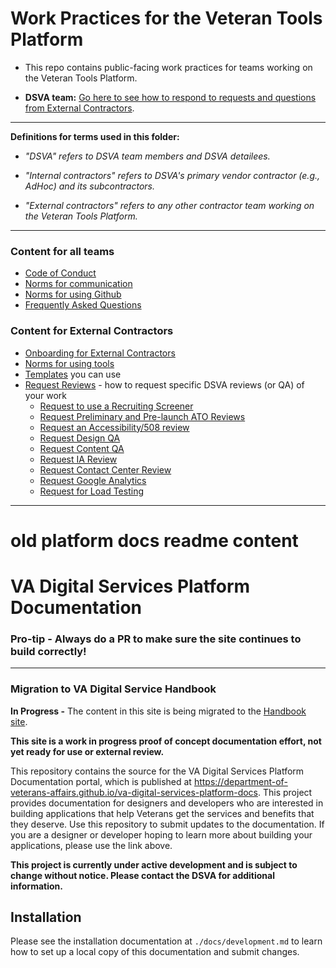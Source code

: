 # Work Practices for the Veteran Tools Platform

* This repo contains public-facing work practices for teams working on the Veteran Tools Platform.

* **DSVA team:** [Go here to see how to respond to requests and questions from External Contractors](https://github.com/department-of-veterans-affairs/vets.gov-team/tree/master/Work%20Practices/Manage-External-Teams).

<hr>

**Definitions for terms used in this folder:**

* *"DSVA" refers to DSVA team members and DSVA detailees.*

* *"Internal contractors" refers to DSVA's primary vendor contractor (e.g., AdHoc) and its subcontractors.*

* *"External contractors" refers to any other contractor team working on the Veteran Tools Platform.*

<hr>

### Content for all teams
* [Code of Conduct](code-of-conduct.md)
* [Norms for communication](Norms/norms-communication.md)
* [Norms for using Github](Norms/Github/README.md)
* [Frequently Asked Questions](faqs.md)

### Content for External Contractors
* [Onboarding for External Contractors](External-Contractors-Onboarding)
* [Norms for using tools](Norms/norms-tools.md)
* [Templates](Templates) you can use
* [Request Reviews](External-Contractors-Reviews) - how to request specific DSVA reviews (or QA) of your work
  * [Request to use a Recruiting Screener](External-Contractors-Reviews/request-recruiting-screener.md)
  * [Request Preliminary and Pre-launch ATO Reviews](External-Contractors-Reviews/request-ato-reviews.md)
  * [Request an Accessibility/508 review](External-Contractors-Reviews/request-508-review.md)
  * [Request Design QA](External-Contractors-Reviews/request-design-qa.md)
  * [Request Content QA](External-Contractors-Reviews/request-content-qa.md)
  * [Request IA Review](External-Contractors-Reviews/request-ia-review.md)
  * [Request Contact Center Review](External-Contractors-Reviews/request-contact-center-review.md)  
  * [Request Google Analytics](External-Contractors-Reviews/request-google-analytics.md)    
  * [Request for Load Testing](External-Contractors-Reviews/request-load-testing.md)    

<hr>

# old platform docs readme content

# VA Digital Services Platform Documentation

### Pro-tip - Always do a PR to make sure the site continues to build correctly!

<hr>

### Migration to VA Digital Service Handbook

**In Progress -** The content in this site is being migrated to the <a title="go to Handbook" href="https://department-of-veterans-affairs.github.io/va-digital-service-handbook/" target="_blank">Handbook site</a>.

**This site is a work in progress proof of concept documentation effort, not yet ready for use or external review.**

This repository contains the source for the VA Digital Services Platform Documentation portal, which is published at https://department-of-veterans-affairs.github.io/va-digital-services-platform-docs. This project provides documentation for designers and developers who are interested in building applications that help Veterans get the services and benefits that they deserve. Use this repository to submit updates to the documentation. If you are a designer or developer hoping to learn more about building your applications, please use the link above.

**This project is currently under active development and is subject to change without notice. Please contact the DSVA for additional information.**


## Installation

Please see the installation documentation at `./docs/development.md` to learn how to set up a local copy of this documentation and submit changes.

